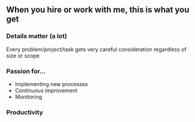 <!--# ceverhart.github.io-->
## When you hire or work with me, this is what you get
### Details matter (a lot) 

Every problem/project/task gets very careful consideration regardless of size or scope

### Passion for...

- Implementing new processes
- Continuous improvement
- Monitoring

### Productivity

